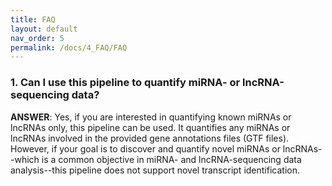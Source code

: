 ```yaml
---
title: FAQ
layout: default
nav_order: 5
permalink: /docs/4_FAQ/FAQ
---
```


### 1. Can I use this pipeline to quantify miRNA- or lncRNA-sequencing data?
**ANSWER**: Yes, if you are interested in quantifying known miRNAs or lncRNAs only, this pipeline can be used. It quantifies any miRNAs or lncRNAs involved in the provided gene annotations files (GTF files). However, if your goal is to discover and quantify novel miRNAs or lncRNAs--which is a common objective in miRNA- and lncRNA-sequencing data analysis--this pipeline does not support novel transcript identification.

